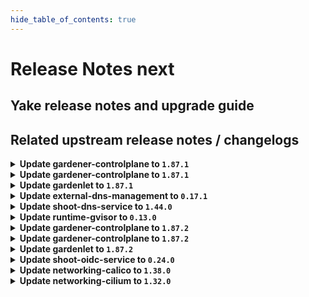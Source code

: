 ```yaml
---
hide_table_of_contents: true
---
```


# Release Notes next

## Yake release notes and upgrade guide

## Related upstream release notes / changelogs


<details>
<summary><b>Update gardener-controlplane to <code>1.87.1</code></b></summary>

# [gardener/gardener]

## 🐛 Bug Fixes

- `[OPERATOR]` A regression is fixed that led to unnecessary and repetitive updates in the `status.constraints[].last{Update,Transition}Time` fields of the shoot. In larger Gardener installations, these superfluous updates could have resulted in significant excess network traffic, particularly between the `gardener-apiserver` and the `gardenlet`s in the seeds. by @istvanballok [#9086]
- `[USER]` Fixed an issue which prevented project admins and viewers from creating read-only kubeconfigs (via the `shoots/viewerkubeconfig` subresource). by @petersutter [#9083]

## Docker Images
- admission-controller: `europe-docker.pkg.dev/gardener-project/releases/gardener/admission-controller:v1.87.1`
- apiserver: `europe-docker.pkg.dev/gardener-project/releases/gardener/apiserver:v1.87.1`
- controller-manager: `europe-docker.pkg.dev/gardener-project/releases/gardener/controller-manager:v1.87.1`
- gardenlet: `europe-docker.pkg.dev/gardener-project/releases/gardener/gardenlet:v1.87.1`
- node-agent: `europe-docker.pkg.dev/gardener-project/releases/gardener/node-agent:v1.87.1`
- operator: `europe-docker.pkg.dev/gardener-project/releases/gardener/operator:v1.87.1`
- resource-manager: `europe-docker.pkg.dev/gardener-project/releases/gardener/resource-manager:v1.87.1`
- scheduler: `europe-docker.pkg.dev/gardener-project/releases/gardener/scheduler:v1.87.1`


</details>

<details>
<summary><b>Update gardener-controlplane to <code>1.87.1</code></b></summary>

# [gardener/gardener]

## 🐛 Bug Fixes

- `[OPERATOR]` A regression is fixed that led to unnecessary and repetitive updates in the `status.constraints[].last{Update,Transition}Time` fields of the shoot. In larger Gardener installations, these superfluous updates could have resulted in significant excess network traffic, particularly between the `gardener-apiserver` and the `gardenlet`s in the seeds. by @istvanballok [#9086]
- `[USER]` Fixed an issue which prevented project admins and viewers from creating read-only kubeconfigs (via the `shoots/viewerkubeconfig` subresource). by @petersutter [#9083]

## Docker Images
- admission-controller: `europe-docker.pkg.dev/gardener-project/releases/gardener/admission-controller:v1.87.1`
- apiserver: `europe-docker.pkg.dev/gardener-project/releases/gardener/apiserver:v1.87.1`
- controller-manager: `europe-docker.pkg.dev/gardener-project/releases/gardener/controller-manager:v1.87.1`
- gardenlet: `europe-docker.pkg.dev/gardener-project/releases/gardener/gardenlet:v1.87.1`
- node-agent: `europe-docker.pkg.dev/gardener-project/releases/gardener/node-agent:v1.87.1`
- operator: `europe-docker.pkg.dev/gardener-project/releases/gardener/operator:v1.87.1`
- resource-manager: `europe-docker.pkg.dev/gardener-project/releases/gardener/resource-manager:v1.87.1`
- scheduler: `europe-docker.pkg.dev/gardener-project/releases/gardener/scheduler:v1.87.1`


</details>

<details>
<summary><b>Update gardenlet to <code>1.87.1</code></b></summary>

# [gardener/gardener]

## 🐛 Bug Fixes

- `[OPERATOR]` A regression is fixed that led to unnecessary and repetitive updates in the `status.constraints[].last{Update,Transition}Time` fields of the shoot. In larger Gardener installations, these superfluous updates could have resulted in significant excess network traffic, particularly between the `gardener-apiserver` and the `gardenlet`s in the seeds. by @istvanballok [#9086]
- `[USER]` Fixed an issue which prevented project admins and viewers from creating read-only kubeconfigs (via the `shoots/viewerkubeconfig` subresource). by @petersutter [#9083]

## Docker Images
- admission-controller: `europe-docker.pkg.dev/gardener-project/releases/gardener/admission-controller:v1.87.1`
- apiserver: `europe-docker.pkg.dev/gardener-project/releases/gardener/apiserver:v1.87.1`
- controller-manager: `europe-docker.pkg.dev/gardener-project/releases/gardener/controller-manager:v1.87.1`
- gardenlet: `europe-docker.pkg.dev/gardener-project/releases/gardener/gardenlet:v1.87.1`
- node-agent: `europe-docker.pkg.dev/gardener-project/releases/gardener/node-agent:v1.87.1`
- operator: `europe-docker.pkg.dev/gardener-project/releases/gardener/operator:v1.87.1`
- resource-manager: `europe-docker.pkg.dev/gardener-project/releases/gardener/resource-manager:v1.87.1`
- scheduler: `europe-docker.pkg.dev/gardener-project/releases/gardener/scheduler:v1.87.1`


</details>

<details>
<summary><b>Update external-dns-management to <code>0.17.1</code></b></summary>

# [gardener/external-dns-management]

## 🏃 Others

- `[OPERATOR]` Bumps golang from 1.21.5 to 1.21.6. by @MartinWeindel [#353]
- `[USER]` Merge `dns.gardener.cloud/dnsnames` annotations from multiple DNSAnnotation objects. by @MartinWeindel [#352]

## Docker Images
- dns-controller-manager: `europe-docker.pkg.dev/gardener-project/releases/dns-controller-manager:v0.17.1`


</details>

<details>
<summary><b>Update shoot-dns-service to <code>1.44.0</code></b></summary>

# [gardener/external-dns-management]

## 🏃 Others

- `[OPERATOR]` Bumps golang from 1.21.5 to 1.21.6. by @MartinWeindel [gardener/external-dns-management#353]
- `[USER]` Merge `dns.gardener.cloud/dnsnames` annotations from multiple DNSAnnotation objects. by @MartinWeindel [gardener/external-dns-management#352]
# [gardener/gardener-extension-shoot-dns-service]

## 🏃 Others

- `[OPERATOR]` Bump github.com/gardener/gardener from 1.86.0 to 1.87.0. by @dependabot[bot] [#286]

## Docker Images
- gardener-extension-admission-shoot-dns-service: `europe-docker.pkg.dev/gardener-project/releases/gardener/extensions/admission-shoot-dns-service:v1.44.0`
- gardener-extension-shoot-dns-service: `europe-docker.pkg.dev/gardener-project/releases/gardener/extensions/shoot-dns-service:v1.44.0`


</details>

<details>
<summary><b>Update runtime-gvisor to <code>0.13.0</code></b></summary>

# [gardener/gardener-extension-runtime-gvisor]

## ⚠️ Breaking Changes

- `[OPERATOR]` Change OCI Image Registry from GCR (`eu.gcr.io/gardener-project`) to Artifact-Registry (`europe-docker.pkg.dev/gardener-project/releases`). Users should update their references.  
   by @ccwienk [#109]
## 🏃 Others

- `[OPERATOR]` Update runsc to version 20240115.0 by @danatsap [#113]

## Docker Images
- gardener-extension-runtime-gvisor-installation: `europe-docker.pkg.dev/gardener-project/releases/gardener/extensions/runtime-gvisor-installation:v0.13.0`
- gardener-extension-runtime-gvisor: `europe-docker.pkg.dev/gardener-project/releases/gardener/extensions/runtime-gvisor:v0.13.0`


</details>

<details>
<summary><b>Update gardener-controlplane to <code>1.87.2</code></b></summary>

# [gardener/gardener]

## 🐛 Bug Fixes

- `[USER]` The `worker.gardener.cloud/kubernetes-version` is now correctly maintained as label on `Node`s (instead of an annotation) when the `UseGardenerNodeAgent` feature gate is turned on. by @rfranzke [#9111]

## Docker Images
- gardener: `europe-docker.pkg.dev/gardener-project/releases/gardener/admission-controller:v1.87.2`
- gardener: `europe-docker.pkg.dev/gardener-project/releases/gardener/apiserver:v1.87.2`
- gardener: `europe-docker.pkg.dev/gardener-project/releases/gardener/controller-manager:v1.87.2`
- gardener: `europe-docker.pkg.dev/gardener-project/releases/gardener/gardenlet:v1.87.2`
- gardener: `europe-docker.pkg.dev/gardener-project/releases/gardener/node-agent:v1.87.2`
- gardener: `europe-docker.pkg.dev/gardener-project/releases/gardener/operator:v1.87.2`
- gardener: `europe-docker.pkg.dev/gardener-project/releases/gardener/resource-manager:v1.87.2`
- gardener: `europe-docker.pkg.dev/gardener-project/releases/gardener/scheduler:v1.87.2`


</details>

<details>
<summary><b>Update gardener-controlplane to <code>1.87.2</code></b></summary>

# [gardener/gardener]

## 🐛 Bug Fixes

- `[USER]` The `worker.gardener.cloud/kubernetes-version` is now correctly maintained as label on `Node`s (instead of an annotation) when the `UseGardenerNodeAgent` feature gate is turned on. by @rfranzke [#9111]

## Docker Images
- gardener: `europe-docker.pkg.dev/gardener-project/releases/gardener/admission-controller:v1.87.2`
- gardener: `europe-docker.pkg.dev/gardener-project/releases/gardener/apiserver:v1.87.2`
- gardener: `europe-docker.pkg.dev/gardener-project/releases/gardener/controller-manager:v1.87.2`
- gardener: `europe-docker.pkg.dev/gardener-project/releases/gardener/gardenlet:v1.87.2`
- gardener: `europe-docker.pkg.dev/gardener-project/releases/gardener/node-agent:v1.87.2`
- gardener: `europe-docker.pkg.dev/gardener-project/releases/gardener/operator:v1.87.2`
- gardener: `europe-docker.pkg.dev/gardener-project/releases/gardener/resource-manager:v1.87.2`
- gardener: `europe-docker.pkg.dev/gardener-project/releases/gardener/scheduler:v1.87.2`


</details>

<details>
<summary><b>Update gardenlet to <code>1.87.2</code></b></summary>

# [gardener/gardener]

## 🐛 Bug Fixes

- `[USER]` The `worker.gardener.cloud/kubernetes-version` is now correctly maintained as label on `Node`s (instead of an annotation) when the `UseGardenerNodeAgent` feature gate is turned on. by @rfranzke [#9111]

## Docker Images
- gardener: `europe-docker.pkg.dev/gardener-project/releases/gardener/admission-controller:v1.87.2`
- gardener: `europe-docker.pkg.dev/gardener-project/releases/gardener/apiserver:v1.87.2`
- gardener: `europe-docker.pkg.dev/gardener-project/releases/gardener/controller-manager:v1.87.2`
- gardener: `europe-docker.pkg.dev/gardener-project/releases/gardener/gardenlet:v1.87.2`
- gardener: `europe-docker.pkg.dev/gardener-project/releases/gardener/node-agent:v1.87.2`
- gardener: `europe-docker.pkg.dev/gardener-project/releases/gardener/operator:v1.87.2`
- gardener: `europe-docker.pkg.dev/gardener-project/releases/gardener/resource-manager:v1.87.2`
- gardener: `europe-docker.pkg.dev/gardener-project/releases/gardener/scheduler:v1.87.2`


</details>

<details>
<summary><b>Update shoot-oidc-service to <code>0.24.0</code></b></summary>

# [gardener/gardener-extension-shoot-oidc-service]

## ✨ New Features

- `[USER]` `shoot-oidc-service` extension now supports [Shoot Force Deletion](https://github.com/gardener/gardener/blob/master/docs/usage/shoot_operations.md#force-deletion).  by @acumino [#134]
## 🐛 Bug Fixes

- `[OPERATOR]` A bug in the `shoot-oidc-service` controller that was causing the OIDC Webhook Authenticator CA secret for a shoot cluster to be recreated instead of restored during control plane migration has been fixed.   by @vpnachev [#137]
## 🏃 Others

- `[DEPENDENCY]` The extension now uses a debian 12 based base image. by @dimityrmirchev [#149]
- `[DEPENDENCY]` This extension is now built using go version `1.21.6`. by @dependabot[bot] [#146]
- `[DEPENDENCY]` The following dependencies were updated:  
   - github.com/gardener/gardener v1.81.1 -> v1.86.1  
   - k8s.io/* v0.28.2 -> v0.28.3  
   - sigs.k8s.io/controller-runtime v0.16.2 -> v0.16.3 by @dimityrmirchev [#143]
# [gardener/oidc-webhook-authenticator]

## ⚠️ Breaking Changes

- `[OPERATOR]` Change OCI Image Registry from GCR (`eu.gcr.io/gardener-project`) to Artifact-Registry (`europe-docker.pkg.dev/gardener-project/releases`). Users should update their references.  
   by @ccwienk [gardener/oidc-webhook-authenticator#143]
## 🏃 Others

- `[DEPENDENCY]` OWA is now built using go version `1.21.5`. by @dimityrmirchev [gardener/oidc-webhook-authenticator#145]
- `[DEPENDENCY]` OWA is now built using go version `1.21.6`. by @dimityrmirchev [gardener/oidc-webhook-authenticator#146]
- `[DEPENDENCY]` Base image updated to `gcr.io/distroless/static-debian12:nonroot`. by @dimityrmirchev [gardener/oidc-webhook-authenticator#145]
- `[DEPENDENCY]` The following dependencies were updated:  
   - k8s.io/* v0.27.7 -> v0.27.9 by @dimityrmirchev [gardener/oidc-webhook-authenticator#145]
- `[DEPENDENCY]` The following dependencies were updated:  
   - github.com/go-logr/logr v1.2.4 -> v1.3.0  
   - k8s.io/* v0.27.6 -> v0.27.6  
   - sigs.k8s.io/controller-runtime v0.15.2 -> v0.15.3 by @dimityrmirchev [gardener/oidc-webhook-authenticator#141]
- `[DEPENDENCY]` OWA is now built using go version `1.21.4`. by @dimityrmirchev [gardener/oidc-webhook-authenticator#141]

## Docker Images
- gardener-extension-shoot-oidc-service-linux-amd64: `europe-docker.pkg.dev/gardener-project/releases/gardener/extensions/shoot-oidc-service:v0.24.0`


</details>

<details>
<summary><b>Update networking-calico to <code>1.38.0</code></b></summary>

# [gardener/gardener-extension-networking-calico]

## ⚠️ Breaking Changes

- `[OPERATOR]` Change OCI Image Registry from GCR (`eu.gcr.io/gardener-project`) to Artifact-Registry (`europe-docker.pkg.dev/gardener-project/releases`). Users should update their references.  
   by @ccwienk [#321]
- `[OPERATOR]` CA and server certificates for the admission component are managed automatically. Passing custom certificates via Helm values is not supported anymore. by @timuthy [#327]
## ✨ New Features

- `[DEVELOPER]` add ipv6 support for this extension by @nschad [#301]
## 🏃 Others

- `[DEVELOPER]` The `vendor` directory was removed in favor of the `go mod cache`. by @timuthy [#327]
- `[OPERATOR]` Update calico to `v3.26.4`. by @DockToFuture [#320]
- `[OPERATOR]` Determine iptables backend in container add-snat-rule-to-upstream-dns. by @axel7born [#324]
- `[OPERATOR]` Bump github.com/gardener/gardener to 1.86.0. by @timuthy [#327]
- `[OPERATOR]` Update calico to `v3.27.0`. by @DockToFuture [#329]

## Docker Images
- gardener-extension-admission-calico-linux-amd64: `europe-docker.pkg.dev/gardener-project/releases/gardener/extensions/admission-calico:v1.38.0`
- gardener-extension-networking-calico-linux-amd64: `europe-docker.pkg.dev/gardener-project/releases/gardener/extensions/networking-calico:v1.38.0`


</details>

<details>
<summary><b>Update networking-cilium to <code>1.32.0</code></b></summary>

# [gardener/gardener-extension-networking-cilium]

## ⚠️ Breaking Changes

- `[OPERATOR]` CA and server certificates for the admission component are managed automatically. Passing custom certificates via Helm values is not supported anymore. by @timuthy [#234]
- `[OPERATOR]` Change OCI Image Registry from GCR (`eu.gcr.io/gardener-project`) to Artifact-Registry (`europe-docker.pkg.dev/gardener-project/releases`). Users should update their references.  
   by @ccwienk [#231]
## 🐛 Bug Fixes

- `[OPERATOR]` Fixes an error that occurs when running with iptables-nft. by @axel7born [#229]
- `[OPERATOR]` The `actuator.Delete` doesn't wait for ManagedResources to get deleted in case of `ForceDelete`. by @shafeeqes [#227]
- `[OPERATOR]` An issue in the charts missing versions for some resources is now fixed. by @shafeeqes [#225]
## 🏃 Others

- `[DEVELOPER]` The `vendor` directory was removed in favor of the `go mod cache`. by @timuthy [#234]
- `[OPERATOR]` Update cilium to `v1.14.6` by @DockToFuture [#239]
- `[OPERATOR]` Reconciliation of hibernated cilium clusters now works again. by @ScheererJ [#226]
- `[OPERATOR]` Bump github.com/gardener/gardener to 1.86.0. by @timuthy [#234]
- `[OPERATOR]` Update cilium to `v1.14.5`. by @DockToFuture [#235]
- `[OPERATOR]` Update cilium to `v1.14.4`. by @DockToFuture [#230]

## Docker Images
- gardener-extension-admission-cilium: `europe-docker.pkg.dev/gardener-project/releases/gardener/extensions/admission-cilium:v1.32.0`
- gardener-extension-networking-cilium: `europe-docker.pkg.dev/gardener-project/releases/gardener/extensions/networking-cilium:v1.32.0`


</details>
